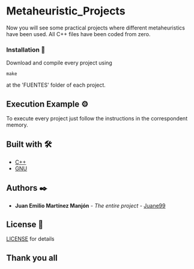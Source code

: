 # Metaheuristic_Projects
Now you will see some practical projects where different metaheuristics have been used. All C++ files have been coded from zero.

### Installation 🔧

Download and compile every project using

```
make
```
at the 'FUENTES' folder of each project.

## Execution Example ⚙️

To execute every project just follow the instructions in the correspondent memory.

## Built with 🛠️

* [C++](http://www.cplusplus.com) 
* [GNU](https://www.gnu.org) 


## Authors ✒️

* **Juan Emilio Martínez Manjón** - *The entire project* - [Juane99](https://github.com/Juane99)


## License 📄

[LICENSE](https://github.com/Juane99/Letters-Game/blob/master/LICENSE) for details


## Thank you all
